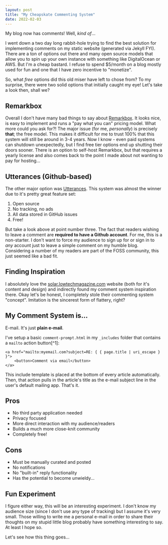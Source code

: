```yaml
---
layout: post
title: "My Cheapskate Commenting System"
date: 2022-02-03
---
```



My blog now has comments! Well, *kind of*...

I went down a two day long rabbit-hole trying to find the best solution for implementing comments on my static website (generated via Jekyll FYI). There are a ton of options out there and many open source models that allow you to spin up your own instance with something like DigitalOcean or AWS. But I'm a cheap bastard. I refuse to spend $5/month on a blog mostly used for fun and one that I have zero incentive to "monetize".

So, what *free* options did this old miser have left to chose from? To my surprise, there were two solid options that initially caught my eye! Let's take a look then, shall we?

## Remarkbox

Overall I don't have many bad things to say about [Remarkbox](https://www.remarkbox.com). It looks nice, is easy to implement and runs a "pay what you can" pricing model. What more could you ask for?! The major issue (for me, *personally*) is precisely **that**; the free model. This makes it difficult for me to trust 100% that this system will still be around in 3-4 years. Now I know - even paid systems can shutdown unexpectedly, but I find free tier options end up shutting their doors sooner. There is an option to self-host Remarkbox, but that requires a yearly license and also comes back to the point I made about not wanting to pay for hosting...

## Utterances (Github-based)

The other major option was [Utterances](https://utteranc.es). This system was almost the winner due to it's pretty great feature set:

1. Open source
2. No tracking, no ads
3. All data stored in GitHub issues
4. Free!

But take a look above at point number three. The fact that readers wishing to leave a comment are **required to have a Github account**. For me, this is a non-starter. I don't want to force my audience to sign up for or sign in to *any* account just to leave a simple comment on my humble blog. Considering a number of my readers are part of the FOSS community, this just seemed like a bad fit.

## Finding Inspiration

I absolutely love the [solar.lowtechmagazine.com](https://solar.lowtechmagazine.com) website (both for it's content and design) and indirectly found my comment system inspiration there. Okay let's be honest, I completely stole their commenting system "concept". Imitation is the sincerest form of flattery, right?

## My Comment System is...

E-mail. It's just **plain e-mail**.

I've setup a basic `comment-prompt.html` in my `_includes` folder that contains a `mailto` action button[^1]:


    <a href="mailto:myemail.com?subject=RE: { { page.title | uri_escape } }">
        <button>Comment via email</button>
    </a>


This include template is placed at the bottom of every article automatically. Then, that action pulls in the article's title as the e-mail subject line in the user's default mailing app. That's it.

## Pros

- No third party application needed
- Privacy focused
- More direct interaction with my audience/readers
- Builds a much more close-knit community
- Completely free!

## Cons

- Must be manually curated and posted
- No notifications
- No "built-in" reply functionality
- Has the potential to become unwieldy...

## Fun Experiment

I figure either way, this will be an interesting experiment. I don't know my audience size (since I don't use any type of tracking) but I assume it's very small. Those willing to write me a personal e-mail in order to share their thoughts on my stupid little blog probably have something interesting to say. At least I hope so. 

Let's see how this thing goes...

